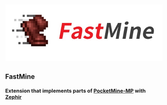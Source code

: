 # ![FastMine](./fastmine.jpg)
## FastMine
### Extension that implements parts of [PocketMine-MP](https://github.com/pmmp/PocketMine-MP) with [Zephir](https://www.zephir-lang.com)

